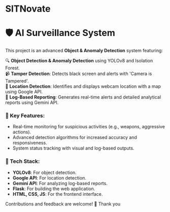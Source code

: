 # SITNovate
# 🛡️ AI Surveillance System

This project is an advanced **Object & Anomaly Detection** system featuring:

🔍 **Object Detection & Anomaly Detection** using YOLOv8 and Isolation Forest.  
📹 **Tamper Detection**: Detects black screen and alerts with 'Camera is Tampered'.  
📍 **Location Detection**: Identifies and displays webcam location with a map using Google API.  
📝 **Log-Based Reporting**: Generates real-time alerts and detailed analytical reports using Gemini API.  

### 🚀 Key Features:
- Real-time monitoring for suspicious activities (e.g., weapons, aggressive actions).  
- Advanced detection algorithms for increased accuracy and responsiveness.  
- System status tracking with visual and log-based outputs.  

### 🧰 Tech Stack:
- **YOLOv8**: For object detection.  
- **Google API**: For location detection.  
- **Gemini API**: For analyzing log-based reports.  
- **Flask**: For building the web application.  
- **HTML, CSS, JS**: For the frontend interface.  

Contributions and feedback are welcome! 🤝
Thank you 

